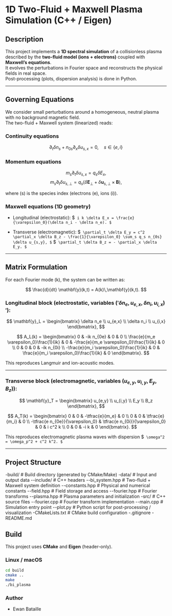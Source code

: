 # 1D Two-Fluid + Maxwell Plasma Simulation (C++ / Eigen)

## Description

This project implements a **1D spectral simulation** of a collisionless plasma described by the **two-fluid model (ions + electrons)** coupled with **Maxwell’s equations**.  
It evolves the perturbations in Fourier space and reconstructs the physical fields in real space.  
Post-processing (plots, dispersion analysis) is done in Python.

---

## Governing Equations

We consider small perturbations around a homogeneous, neutral plasma with no background magnetic field.  
The two-fluid + Maxwell system (linearized) reads:

### Continuity equations
$$
\partial_t \delta n_s + n_{0s} \partial_x \delta u_{s,x} = 0, \quad s \in \{e,i\}
$$

### Momentum equations
$$
m_s \partial_t \delta u_{s,x} = q_s \delta E_x,
$$
$$
m_s \partial_t \delta u_{s,\perp} = q_s (\delta \mathbf{E}_\perp + \delta \mathbf{u}_{s,\perp}\times \mathbf{B}),
$$

where \(s\) is the species index (electrons \(e\), ions \(i\)).

### Maxwell equations (1D geometry)
- Longitudinal (electrostatic):
$`
i k \delta E_x = \frac{e}{\varepsilon_0}(\delta n_i - \delta n_e).
$`

- Transverse (electromagnetic):
$`
\partial_t \delta E_y = c^2 \partial_x \delta B_z - \frac{1}{\varepsilon_0} \sum_s q_s n_{0s} \delta u_{s,y},
$`
$`
\partial_t \delta B_z = - \partial_x \delta E_y.
$`

---

## Matrix Formulation

For each Fourier mode \(k\), the system can be written as:

$$
\frac{d}{dt} \mathbf{y}(k,t) = A(k)\,\mathbf{y}(k,t).
$$

### Longitudinal block (electrostatic, variables ($'\delta n_e, u_{e,x}, \delta n_i, u_{i,x})'$):

$$
\mathbf{y}_L = 
\begin{bmatrix}
\delta n_e \\
u_{e,x} \\
\delta n_i \\
u_{i,x}
\end{bmatrix},
$$

$$
A_L(k) =
\begin{bmatrix}
0 & -ik n_{0e} & 0 & 0 \\
\frac{e}{m_e \varepsilon_0}\frac{1}{ik} & 0 & -\frac{e}{m_e \varepsilon_0}\frac{1}{ik} & 0 \\
0 & 0 & 0 & -ik n_{0i} \\
-\frac{e}{m_i \varepsilon_0}\frac{1}{ik} & 0 & \frac{e}{m_i \varepsilon_0}\frac{1}{ik} & 0
\end{bmatrix}.
$$

This reproduces Langmuir and ion-acoustic modes.

---

### Transverse block (electromagnetic, variables $`(u_{e,y}, u_{i,y}, E_y, B_z)`$):

$$
\mathbf{y}_T =
\begin{bmatrix}
u_{e,y} \\
u_{i,y} \\
E_y \\
B_z
\end{bmatrix},
$$

$$
A_T(k) =
\begin{bmatrix}
0 & 0 & -\tfrac{e}{m_e} & 0 \\
0 & 0 & \tfrac{e}{m_i} & 0 \\
-\tfrac{e n_{0e}}{\varepsilon_0} & \tfrac{e n_{0i}}{\varepsilon_0} & 0 & i c^2 k \\
0 & 0 & -i k & 0
\end{bmatrix}.
$$

This reproduces electromagnetic plasma waves with dispersion
$`
\omega^2 = \omega_p^2 + c^2 k^2.
$`

---

## Project Structure

-build/ # Build directory (generated by CMake/Make)
-data/ # Input and output data
--include/ # C++ headers
--bi_system.hpp # Two-fluid + Maxwell system definition
--constants.hpp # Physical and numerical constants
--field.hpp # Field storage and access
--fourier.hpp # Fourier transforms
--plasma.hpp # Plasma parameters and initialization
-src/ # C++ source files
--fourier.cpp # Fourier transform implementation
--main.cpp # Simulation entry point
--plot.py # Python script for post-processing / visualization
-CMakeLists.txt # CMake build configuration
-.gitignore
-README.md

## Build

This project uses **CMake** and **Eigen** (header-only).  

### Linux / macOS

```bash
cd build
cmake ..
make
./bi_plasma
```
### Author
- Ewan Bataille
